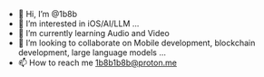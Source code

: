 - 👋 Hi, I’m @1b8b
- 👀 I’m interested in iOS/AI/LLM ...
- 🌱 I’m currently learning Audio and Video
- 💞️ I’m looking to collaborate on Mobile development, blockchain development, large language models ...
- 📫 How to reach me 1b8b1b8b@proton.me

<!---
1b8b/1b8b is a ✨ special ✨ repository because its `README.md` (this file) appears on your GitHub profile.
You can click the Preview link to take a look at your changes.
--->
